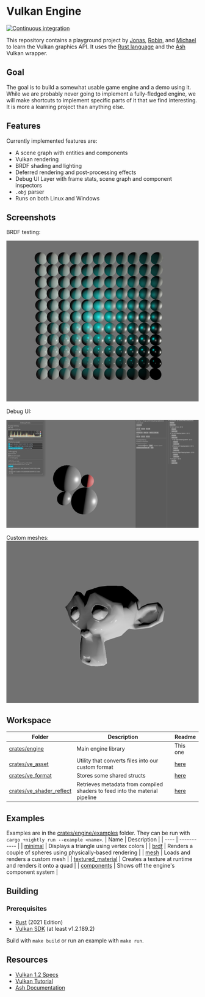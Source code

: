 # Vulkan Engine

[![Continuous integration](https://img.shields.io/github/workflow/status/michidk/vulkan-engine/Continuous%20Integration?style=for-the-badge&label=CI)](https://github.com/michidk/vulkan-engine/actions)

This repository contains a playground project by [Jonas](https://github.com/Shemnei), [Robin](https://github.com/Rob2309), and [Michael](https://github.com/michidk) to learn the Vulkan graphics API. It uses the [Rust language](https://www.rust-lang.org/) and the [Ash](https://github.com/MaikKlein/ash) Vulkan wrapper.

## Goal

The goal is to build a somewhat usable game engine and a demo using it. While we are probably never going to implement a fully-fledged engine, we will make shortcuts to implement specific parts of it that we find interesting. It is more a learning project than anything else.

## Features

Currently implemented features are:

- A scene graph with entities and components
- Vulkan rendering
- BRDF shading and lighting
- Deferred rendering and post-processing effects
- Debug UI Layer with frame stats, scene graph and component inspectors
- `.obj` parser
- Runs on both Linux and Windows

## Screenshots

BRDF testing:

![brdf testing](/.github/images/examples/brdf.png)

Debug UI:

![debug ui](/.github/images/examples/debug-ui.png)

Custom meshes:
![custom meshes](/.github/images/examples/suzanne.png)

## Workspace

| Folder | Description | Readme |
| ---- | ----------- | - |
| [crates/engine](/crates/engine) | Main engine library | This one |
| [crates/ve_asset](/crates/ve_asset) | Utility that converts files into our custom format | [here](./crates/ve_asset/README.md) |
| [crates/ve_format](/crates/ve_format) | Stores some shared structs | [here](./crates/ve_format/README.md) |
| [crates/ve_shader_reflect](/crates/ve_shader_reflect) | Retrieves metadata from compiled shaders to feed into the material pipeline | [here](/crates/ve_shader_reflect/README.md) |


## Examples

Examples are in the [crates/engine/examples](crates/engine/examples) folder. They can be run with `cargo +nightly run --example <name>`.
| Name | Description |
| ---- | ----------- |
| [minimal](/crates/engine/examples/minimal/) | Displays a triangle using vertex colors |
| [brdf](/crates/engine/examples/brdf/) | Renders a couple of spheres using physically-based rendering |
| [mesh](/crates/engine/examples/mesh/) | Loads and renders a custom mesh |
| [textured_material](/crates/engine/examples/textured_material/) | Creates a texture at runtime and renders it onto a quad |
| [components](/crates/engine/examples/components/) | Shows off the engine's component system |

## Building

### Prerequisites

- [Rust](https://www.rust-lang.org/) (2021 Edition)
- [Vulkan SDK](https://www.lunarg.com/vulkan-sdk/) (at least v1.2.189.2)

Build with `make build` or run an example with `make run`.

## Resources

- [Vulkan 1.2 Specs](https://www.khronos.org/registry/vulkan/specs/1.2-khr-extensions/html/index.html)
- [Vulkan Tutorial](https://vulkan-tutorial.com/Introduction)
- [Ash Documentation](https://docs.rs/ash/0.33.3/ash/)
